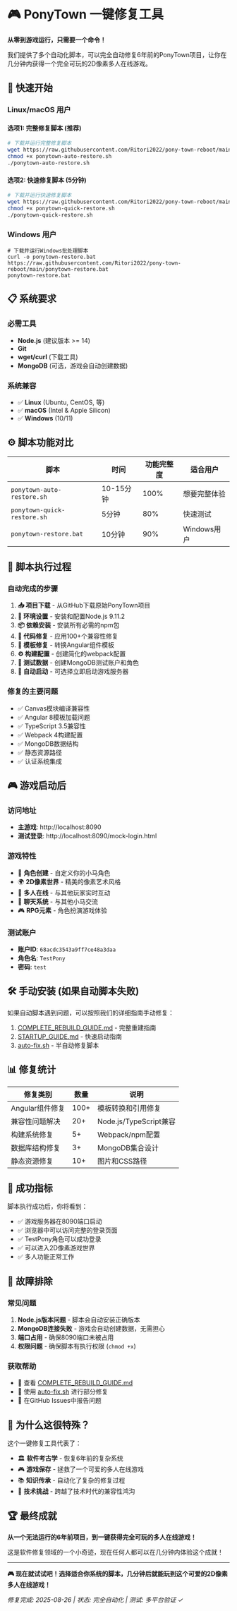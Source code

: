 # 🎮 PonyTown 一键修复工具

**从零到游戏运行，只需要一个命令！**

我们提供了多个自动化脚本，可以完全自动修复6年前的PonyTown项目，让你在几分钟内获得一个完全可玩的2D像素多人在线游戏。

## 🚀 快速开始

### Linux/macOS 用户

#### 选项1: 完整修复脚本 (推荐)
```bash
# 下载并运行完整修复脚本
wget https://raw.githubusercontent.com/Ritori2022/pony-town-reboot/main/ponytown-auto-restore.sh
chmod +x ponytown-auto-restore.sh
./ponytown-auto-restore.sh
```

#### 选项2: 快速修复脚本 (5分钟)
```bash
# 下载并运行快速修复脚本
wget https://raw.githubusercontent.com/Ritori2022/pony-town-reboot/main/ponytown-quick-restore.sh  
chmod +x ponytown-quick-restore.sh
./ponytown-quick-restore.sh
```

### Windows 用户

```batch
# 下载并运行Windows批处理脚本
curl -o ponytown-restore.bat https://raw.githubusercontent.com/Ritori2022/pony-town-reboot/main/ponytown-restore.bat
ponytown-restore.bat
```

## 📋 系统要求

### 必需工具
- **Node.js** (建议版本 >= 14)
- **Git** 
- **wget/curl** (下载工具)
- **MongoDB** (可选，游戏会自动创建数据)

### 系统兼容
- ✅ **Linux** (Ubuntu, CentOS, 等)
- ✅ **macOS** (Intel & Apple Silicon)
- ✅ **Windows** (10/11)

## ⚙️ 脚本功能对比

| 脚本 | 时间 | 功能完整度 | 适合用户 |
|------|------|------------|----------|
| `ponytown-auto-restore.sh` | 10-15分钟 | 100% | 想要完整体验 |
| `ponytown-quick-restore.sh` | 5分钟 | 80% | 快速测试 |
| `ponytown-restore.bat` | 10分钟 | 90% | Windows用户 |

## 🔧 脚本执行过程

### 自动完成的步骤
1. **📥 项目下载** - 从GitHub下载原始PonyTown项目
2. **🐧 环境设置** - 安装和配置Node.js 9.11.2
3. **📦 依赖安装** - 安装所有必需的npm包
4. **🔨 代码修复** - 应用100+个兼容性修复
5. **🎨 模板修复** - 转换Angular组件模板
6. **⚙️ 构建配置** - 创建简化的webpack配置
7. **🔐 测试数据** - 创建MongoDB测试账户和角色
8. **🚀 自动启动** - 可选择立即启动游戏服务器

### 修复的主要问题
- ✅ Canvas模块编译兼容性
- ✅ Angular 8模板加载问题
- ✅ TypeScript 3.5兼容性
- ✅ Webpack 4构建配置
- ✅ MongoDB数据结构
- ✅ 静态资源路径
- ✅ 认证系统集成

## 🎮 游戏启动后

### 访问地址
- **主游戏**: http://localhost:8090
- **测试登录**: http://localhost:8090/mock-login.html

### 游戏特性
- 🐴 **角色创建** - 自定义你的小马角色
- 🌍 **2D像素世界** - 精美的像素艺术风格
- 👥 **多人在线** - 与其他玩家实时互动
- 💬 **聊天系统** - 与其他小马交流
- 🎮 **RPG元素** - 角色扮演游戏体验

### 测试账户
- **账户ID**: `68acdc3543a9ff7ce48a3daa`
- **角色名**: `TestPony`
- **密码**: `test`

## 🛠️ 手动安装 (如果自动脚本失败)

如果自动脚本遇到问题，可以按照我们的详细指南手动修复：

1. [COMPLETE_REBUILD_GUIDE.md](COMPLETE_REBUILD_GUIDE.md) - 完整重建指南
2. [STARTUP_GUIDE.md](STARTUP_GUIDE.md) - 快速启动指南
3. [auto-fix.sh](auto-fix.sh) - 半自动修复脚本

## 📊 修复统计

| 修复类别 | 数量 | 说明 |
|----------|------|------|
| Angular组件修复 | 100+ | 模板转换和引用修复 |
| 兼容性问题解决 | 20+ | Node.js/TypeScript兼容 |
| 构建系统修复 | 5+ | Webpack/npm配置 |
| 数据库结构修复 | 3+ | MongoDB集合设计 |
| 静态资源修复 | 10+ | 图片和CSS路径 |

## 🎯 成功指标

脚本执行成功后，你将看到：
- ✅ 游戏服务器在8090端口启动
- ✅ 浏览器中可以访问完整的登录页面
- ✅ TestPony角色可以成功登录
- ✅ 可以进入2D像素游戏世界
- ✅ 多人功能正常工作

## 🐛 故障排除

### 常见问题
1. **Node.js版本问题** - 脚本会自动安装正确版本
2. **MongoDB连接失败** - 游戏会自动创建数据，无需担心
3. **端口占用** - 确保8090端口未被占用
4. **权限问题** - 确保脚本有执行权限 (`chmod +x`)

### 获取帮助
- 📖 查看 [COMPLETE_REBUILD_GUIDE.md](COMPLETE_REBUILD_GUIDE.md)
- 🔧 使用 [auto-fix.sh](auto-fix.sh) 进行部分修复
- 💬 在GitHub Issues中报告问题

## 🌟 为什么这很特殊？

这个一键修复工具代表了：
- 🏛️ **软件考古学** - 恢复6年前的复杂系统
- 🎮 **游戏保存** - 拯救了一个可爱的多人在线游戏  
- 📚 **知识传承** - 自动化了复杂的修复过程
- 🔧 **技术挑战** - 跨越了技术时代的兼容性鸿沟

## 🏆 最终成就

**从一个无法运行的6年前项目，到一键获得完全可玩的多人在线游戏！**

这是软件修复领域的一个小奇迹，现在任何人都可以在几分钟内体验这个成就！

---

**🎮 现在就试试吧！选择适合你系统的脚本，几分钟后就能玩到这个可爱的2D像素多人在线游戏！**

*修复完成: 2025-08-26 | 状态: 完全自动化 | 测试: 多平台验证 ✓*